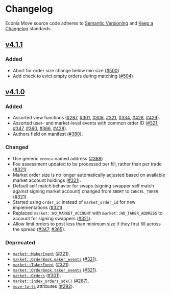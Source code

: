 # Changelog

Econia Move source code adheres to [Semantic Versioning] and [Keep a Changelog] standards.

## [v4.1.1]

### Added

- Abort for order size change below min size ([#500])
- Add check to evict empty orders during matching ([#504])

## [v4.1.0]

### Added

- Assorted view functions ([#287], [#301], [#308], [#321], [#334], [#428], [#429]).
- Assorted user- and market-level events with common order ID ([#321], [#347], [#360], [#366], [#428]).
- Authors field on manifest ([#380]).

### Changed

- Use generic `econia` named address ([#368])
- Fee assessment updated to be processed per fill, rather than per trade ([#321]).
- Market order size is no longer automatically adjusted based on available market account holdings ([#321]).
- Default self match behavior for swaps (signing swapper self match against signing market account) changed from `ABORT` to `CANCEL_TAKER` ([#321]).
- Started using `order_id` instead of `market_order_id` for new implementations ([#321]).
- Replaced `market::NO_MARKET_ACCOUNT` with `market::NO_TAKER_ADDRESS` to account for signing swappers ([#321]).
- Allow limit orders to post less than minimum size if they first fill across the spread ([#347], [#365]).

### Deprecated

- [`market::MakerEvent`](https://github.com/econia-labs/econia/blob/v4.0.2-audited/src/move/econia/sources/market.move#L523) ([#321]).
- [`market::OrderBook.maker_events`](https://github.com/econia-labs/econia/blob/v4.0.2-audited/src/move/econia/sources/market.move#L585) ([#321]).
- [`market::TakerEvent`](https://github.com/econia-labs/econia/blob/v4.0.2-audited/src/move/econia/sources/market.move#L600) ([#321]).
- [`market::OrderBook.taker_events`](https://github.com/econia-labs/econia/blob/v4.0.2-audited/src/move/econia/sources/market.move#L587) ([#321]).
- [`market::Orders`](https://github.com/econia-labs/econia/blob/v4.0.2-audited/src/move/econia/sources/market.move#L3337) ([#301]).
- [`market::index_orders_sdk()`](https://github.com/econia-labs/econia/blob/v4.0.2-audited/src/move/econia/sources/market.move#L3362) ([#287]).
- [`move-to-ts`](https://github.com/hippospace/move-to-ts) attributes ([#292]).

[#287]: https://github.com/econia-labs/econia/pull/287
[#292]: https://github.com/econia-labs/econia/pull/292
[#301]: https://github.com/econia-labs/econia/pull/301
[#308]: https://github.com/econia-labs/econia/pull/308
[#321]: https://github.com/econia-labs/econia/pull/321
[#334]: https://github.com/econia-labs/econia/pull/334
[#347]: https://github.com/econia-labs/econia/pull/347
[#360]: https://github.com/econia-labs/econia/pull/360
[#365]: https://github.com/econia-labs/econia/pull/365
[#366]: https://github.com/econia-labs/econia/pull/366
[#368]: https://github.com/econia-labs/econia/pull/368
[#380]: https://github.com/econia-labs/econia/pull/380
[#428]: https://github.com/econia-labs/econia/pull/428
[#429]: https://github.com/econia-labs/econia/pull/429
[#500]: https://github.com/econia-labs/econia/pull/500
[#504]: https://github.com/econia-labs/econia/pull/504
[keep a changelog]: https://keepachangelog.com/en/1.0.0/
[semantic versioning]: https://semver.org/spec/v2.0.0.html
[v4.1.0]: https://github.com/econia-labs/econia/releases/tag/v4.1.0-audited
[v4.1.1]: https://github.com/econia-labs/econia/releases/tag/v4.1.1-audited

